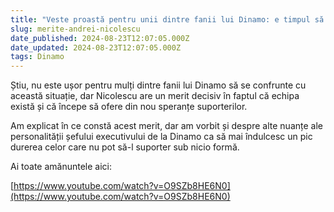 ```yaml
---
title: "Veste proastă pentru unii dintre fanii lui Dinamo: e timpul să vă placă Andrei Nicolescu (Video)"
slug: merite-andrei-nicolescu
date_published: 2024-08-23T12:07:05.000Z
date_updated: 2024-08-23T12:07:05.000Z
tags: Dinamo
---
```


Știu, nu este ușor pentru mulți dintre fanii lui Dinamo să se confrunte cu această situație, dar Nicolescu are un merit decisiv în faptul că echipa există și că începe să ofere din nou speranțe suporterilor.

Am explicat în ce constă acest merit, dar am vorbit și despre alte nuanțe ale personalității șefului executivului de la Dinamo ca să mai îndulcesc un pic durerea celor care nu pot să-l suporter sub nicio formă.

Ai toate amănuntele aici:

[https://www.youtube.com/watch?v=O9SZb8HE6N0](https://www.youtube.com/watch?v=O9SZb8HE6N0)
